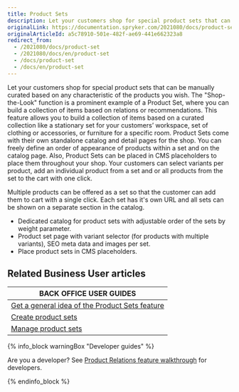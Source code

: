```yaml
---
title: Product Sets
description: Let your customers shop for special product sets that can be manually curated based on any characteristic of the products you wish.
originalLink: https://documentation.spryker.com/2021080/docs/product-set
originalArticleId: a5c78910-501e-482f-ae69-441e662323a8
redirect_from:
  - /2021080/docs/product-set
  - /2021080/docs/en/product-set
  - /docs/product-set
  - /docs/en/product-set
---
```


Let your customers shop for special product sets that can be manually curated based on any characteristic of the products you wish. The "Shop-the-Look" function is a prominent example of a Product Set, where you can build a collection of items based on relations or recommendations. This feature allows you to build a collection of items based on a curated collection like a stationary set for your customers’ workspace, set of clothing or accessories, or furniture for a specific room. Product Sets come with their own standalone catalog and detail pages for the shop. You can freely define an order of appearance of products within a set and on the catalog page. Also, Product Sets can be placed in CMS placeholders to place them throughout your shop. Your customers can select variants per product, add an individual product from a set and or all products from the set to the cart with one click.

Multiple products can be offered as a set so that the customer can add them to cart with a single click. Each set has it's own URL and all sets can be shown on a separate section in the catalog.

* Dedicated catalog for product sets with adjustable order of the sets by weight parameter.
* Product set page with variant selector (for products with multiple variants), SEO meta data and images per set.
* Place product sets in CMS placeholders.

## Related Business User articles

|BACK OFFICE USER GUIDES|
|---|
| [Get a general idea of the Product Sets feature](docs\scos\dev\features\202108.0\product-sets\product-sets-feature-overview.md) |
| [Create product sets](docs\scos\user\user-guides\202108.0\back-office-user-guide\merchandising\product-sets\creating-product-sets.md) |
| [Manage product sets](docs\scos\user\user-guides\202108.0\back-office-user-guide\merchandising\product-sets\managing-product-sets.md) |

{% info_block warningBox "Developer guides" %}

Are you a developer? See [Product Relations feature walkthrough](docs\scos\dev\feature-walkthroughs\202108.0\product-relations-feature-walkthrough.md) for developers.

{% endinfo_block %}
